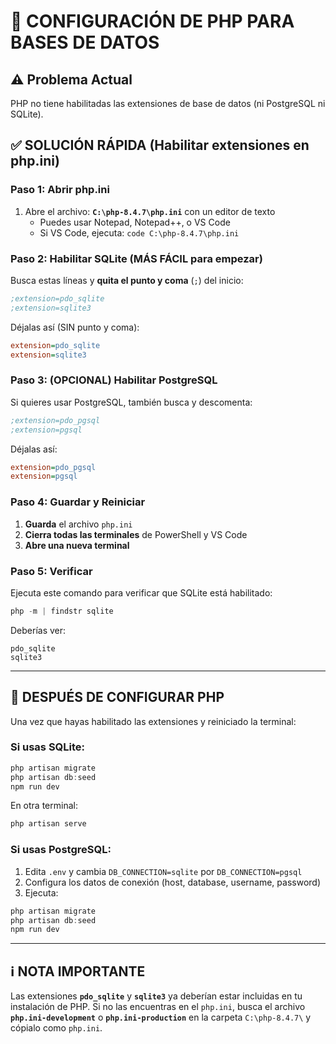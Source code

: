 # 🔧 CONFIGURACIÓN DE PHP PARA BASES DE DATOS

## ⚠️ Problema Actual
PHP no tiene habilitadas las extensiones de base de datos (ni PostgreSQL ni SQLite).

## ✅ SOLUCIÓN RÁPIDA (Habilitar extensiones en php.ini)

### Paso 1: Abrir php.ini

1. Abre el archivo: **`C:\php-8.4.7\php.ini`** con un editor de texto
   - Puedes usar Notepad, Notepad++, o VS Code
   - Si VS Code, ejecuta: `code C:\php-8.4.7\php.ini`

### Paso 2: Habilitar SQLite (MÁS FÁCIL para empezar)

Busca estas líneas y **quita el punto y coma** (`;`) del inicio:

```ini
;extension=pdo_sqlite
;extension=sqlite3
```

Déjalas así (SIN punto y coma):

```ini
extension=pdo_sqlite
extension=sqlite3
```

### Paso 3: (OPCIONAL) Habilitar PostgreSQL

Si quieres usar PostgreSQL, también busca y descomenta:

```ini
;extension=pdo_pgsql
;extension=pgsql
```

Déjalas así:

```ini
extension=pdo_pgsql
extension=pgsql
```

### Paso 4: Guardar y Reiniciar

1. **Guarda** el archivo `php.ini`
2. **Cierra todas las terminales** de PowerShell y VS Code
3. **Abre una nueva terminal**

### Paso 5: Verificar

Ejecuta este comando para verificar que SQLite está habilitado:

```powershell
php -m | findstr sqlite
```

Deberías ver:
```
pdo_sqlite
sqlite3
```

---

## 🚀 DESPUÉS DE CONFIGURAR PHP

Una vez que hayas habilitado las extensiones y reiniciado la terminal:

### Si usas SQLite:
```powershell
php artisan migrate
php artisan db:seed
npm run dev
```

En otra terminal:
```powershell
php artisan serve
```

### Si usas PostgreSQL:
1. Edita `.env` y cambia `DB_CONNECTION=sqlite` por `DB_CONNECTION=pgsql`
2. Configura los datos de conexión (host, database, username, password)
3. Ejecuta:
```powershell
php artisan migrate
php artisan db:seed
npm run dev
```

---

## ℹ️ NOTA IMPORTANTE

Las extensiones **`pdo_sqlite`** y **`sqlite3`** ya deberían estar incluidas en tu instalación de PHP.
Si no las encuentras en el `php.ini`, busca el archivo **`php.ini-development`** o **`php.ini-production`** 
en la carpeta `C:\php-8.4.7\` y cópialo como `php.ini`.

